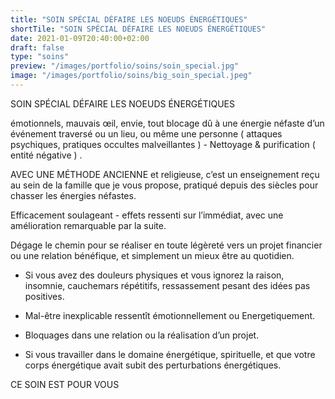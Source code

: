 ```yaml
---
title: "SOIN SPÉCIAL DÉFAIRE LES NOEUDS ÉNERGÉTIQUES"
shortTile: "SOIN SPÉCIAL DÉFAIRE LES NOEUDS ÉNERGÉTIQUES"
date: 2021-01-09T20:40:00+02:00
draft: false
type: "soins"
preview: "/images/portfolio/soins/soin_special.jpg"
image: "/images/portfolio/soins/big_soin_special.jpeg"
---
```


SOIN SPÉCIAL DÉFAIRE LES NOEUDS ÉNERGÉTIQUES 

émotionnels, mauvais œil, envie, tout blocage dû à une énergie néfaste d’un événement traversé ou un lieu, ou même une personne ( attaques psychiques, pratiques occultes malveillantes ) - Nettoyage  & purification ( entité négative ) .

AVEC UNE MÉTHODE ANCIENNE et religieuse, c’est un enseignement reçu au sein de la famille que je vous propose, pratiqué depuis des siècles pour chasser les énergies néfastes.

Efficacement soulageant - effets ressenti sur l’immédiat, avec une amélioration remarquable par la suite.

Dégage le chemin pour se réaliser en toute légèreté vers un projet financier ou une relation bénéfique, et simplement un mieux être au quotidien.

- Si vous avez des douleurs physiques et vous ignorez la raison, insomnie, cauchemars répétitifs, ressassement pesant des idées pas positives.

- Mal-être inexplicable ressentît émotionnellement ou Energetiquement.

- Bloquages dans une relation ou la réalisation d’un projet.

- Si vous travailler dans le domaine énergétique, spirituelle, et que votre corps énergétique avait subit des perturbations énergétiques.

CE SOIN EST POUR VOUS 


